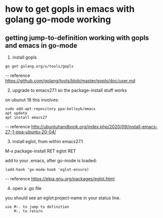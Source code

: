 # how to get gopls in emacs with golang go-mode working

## getting jump-to-definition working with gopls and emacs in go-mode

1. install gopls
~~~
go get golang.org/x/tools/gopls
~~~
-- reference https://github.com/golang/tools/blob/master/gopls/doc/user.md

2. upgrade to emacs27.1
    so the package-install stuff works
    
on ubunut 18 this involves:
~~~    
sudo add-apt-repository ppa:kelleyk/emacs
apt update
apt install emacs27
~~~

-- reference http://ubuntuhandbook.org/index.php/2020/09/install-emacs-27-1-ppa-ubuntu-20-04/

3. install eglot, from within emacs27.1

M-x package-install RET eglot RET

add to your .emacs, after go-mode is loaded:
~~~
(add-hook 'go-mode-hook 'eglot-ensure)
~~~
-- reference https://elpa.gnu.org/packages/eglot.html

4. open a .go file

you should see an eglot:project-name in your status line.
~~~
use M-. to jump to definition
    M-, to return
~~~
